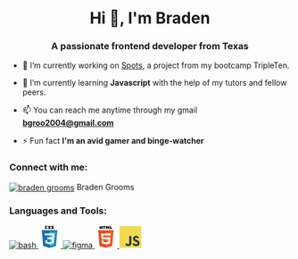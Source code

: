 <h1 align="center">Hi 👋, I'm Braden</h1>
<h3 align="center">A passionate frontend developer from Texas</h3>

- 🔭 I’m currently working on [Spots](https://wildrabbit2004.github.io/se_project_spots/), a project from my bootcamp TripleTen.

- 🌱 I’m currently learning **Javascript** with the help of my tutors and fellow peers.

- 📫 You can reach me anytime through my gmail **bgroo2004@gmail.com**

- ⚡ Fun fact **I'm an avid gamer and binge-watcher**

<h3 align="left">Connect with me:</h3>
<p align="left">
<a href="https://www.facebook.com/RyghtMaName/" target="blank"><img align="center" src="https://raw.githubusercontent.com/rahuldkjain/github-profile-readme-generator/master/src/images/icons/Social/facebook.svg" alt="braden grooms" height="30" width="40" /></a>
Braden Grooms
</p>

<h3 align="left">Languages and Tools:</h3>
<p align="left"> <a href="https://www.gnu.org/software/bash/" target="_blank" rel="noreferrer"> <img src="https://www.vectorlogo.zone/logos/gnu_bash/gnu_bash-icon.svg" alt="bash" width="40" height="40"/> </a> <a href="https://www.w3schools.com/css/" target="_blank" rel="noreferrer"> <img src="https://raw.githubusercontent.com/devicons/devicon/master/icons/css3/css3-original-wordmark.svg" alt="css3" width="40" height="40"/> </a> <a href="https://www.figma.com/" target="_blank" rel="noreferrer"> <img src="https://www.vectorlogo.zone/logos/figma/figma-icon.svg" alt="figma" width="40" height="40"/> </a> <a href="https://www.w3.org/html/" target="_blank" rel="noreferrer"> <img src="https://raw.githubusercontent.com/devicons/devicon/master/icons/html5/html5-original-wordmark.svg" alt="html5" width="40" height="40"/> </a> <a href="https://developer.mozilla.org/en-US/docs/Web/JavaScript" target="_blank" rel="noreferrer"> <img src="https://raw.githubusercontent.com/devicons/devicon/master/icons/javascript/javascript-original.svg" alt="javascript" width="40" height="40"/> </a> </p>
